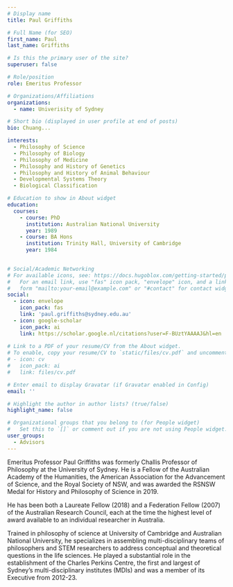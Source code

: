 ```yaml
---
# Display name
title: Paul Griffiths

# Full Name (for SEO)
first_name: Paul
last_name: Griffiths

# Is this the primary user of the site?
superuser: false

# Role/position
role: Emeritus Professor

# Organizations/Affiliations
organizations:
  - name: Univerisity of Sydney

# Short bio (displayed in user profile at end of posts)
bio: Chuang...

interests:
  - Philosophy of Science
  - Philosophy of Biology
  - Philosophy of Medicine
  - Philosophy and History of Genetics
  - Philosophy and History of Animal Behaviour
  - Developmental Systems Theory
  - Biological Classification

# Education to show in About widget
education:
  courses:
    - course: PhD
      institution: Australian National University
      year: 1989
    - course: BA Hons
      institution: Trinity Hall, University of Cambridge
      year: 1984
      

# Social/Academic Networking
# For available icons, see: https://docs.hugoblox.com/getting-started/page-builder/#icons
#   For an email link, use "fas" icon pack, "envelope" icon, and a link in the
#   form "mailto:your-email@example.com" or "#contact" for contact widget.
social:
  - icon: envelope
    icon_pack: fas
    link: 'paul.griffiths@sydney.edu.au'
  - icon: google-scholar
    icon_pack: ai
    link: https://scholar.google.nl/citations?user=F-BUztYAAAAJ&hl=en
    
# Link to a PDF of your resume/CV from the About widget.
# To enable, copy your resume/CV to `static/files/cv.pdf` and uncomment the lines below.
# - icon: cv
#   icon_pack: ai
#   link: files/cv.pdf

# Enter email to display Gravatar (if Gravatar enabled in Config)
email: ''

# Highlight the author in author lists? (true/false)
highlight_name: false

# Organizational groups that you belong to (for People widget)
#   Set this to `[]` or comment out if you are not using People widget.
user_groups:
  - Advisors
---
```

Emeritus Professor Paul Griffiths was formerly Challis Professor of Philosophy at the University of Sydney. He is a Fellow of the Australian Academy of the Humanities, the American Association for the Advancement of Science, and the Royal Society of NSW, and was awarded the RSNSW Medal for History and Philosophy of Science in 2019. 

He has been both a Laureate Fellow (2018) and a Federation Fellow (2007) of the Australian Research Council, each at the time the highest level of award available to an individual researcher in Australia.

Trained in philosophy of science at University of Cambridge and Australian National University, he specializes in assembling multi-disciplinary teams of philosophers and STEM researchers to address conceptual and theoretical questions in the life sciences. He played a substantial role in the establishment of the Charles Perkins Centre, the first and largest of Sydney’s multi-disciplinary institutes (MDIs) and was a member of its Executive from 2012-23.